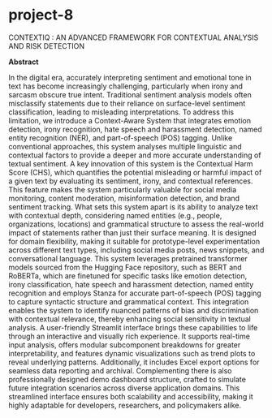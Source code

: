 # project-8
CONTEXTIQ : AN ADVANCED FRAMEWORK FOR CONTEXTUAL 
ANALYSIS AND RISK DETECTION 

**Abstract**

In the digital era, accurately interpreting sentiment and emotional tone in text has become 
increasingly challenging, particularly when irony and sarcasm obscure true intent. Traditional 
sentiment analysis models often misclassify statements due to their reliance on surface-level 
sentiment classification, leading to misleading interpretations. To address this limitation, we introduce 
a Context-Aware System that integrates emotion detection, irony recognition, hate speech and 
harassment detection, named entity recognition (NER), and part-of-speech (POS) tagging. Unlike 
conventional approaches, this system analyses multiple linguistic and contextual factors to provide a 
deeper and more accurate understanding of textual sentiment. 
A key innovation of this system is the Contextual Harm Score (CHS), which quantifies the potential 
misleading or harmful impact of a given text by evaluating its sentiment, irony, and contextual 
references. This feature makes the system particularly valuable for social media monitoring, content 
moderation, misinformation detection, and brand sentiment tracking. What sets this system apart is its 
ability to analyze text with contextual depth, considering named entities (e.g., people, organizations, 
locations) and grammatical structure to assess the real-world impact of statements rather than just 
their surface meaning. It is designed for domain flexibility, making it suitable for prototype-level 
experimentation across different text types, including social media posts, news snippets, and 
conversational language. 
This system leverages pretrained transformer models sourced from the Hugging Face repository, such 
as BERT and RoBERTa, which are finetuned for specific tasks like emotion detection, irony 
classification, hate speech and harassment detection, named entity recognition and employs Stanza 
for accurate part-of-speech (POS) tagging to capture syntactic structure and grammatical context. 
This integration enables the system to identify nuanced patterns of bias and discrimination with 
contextual relevance, thereby enhancing social sensitivity in textual analysis. 
A user-friendly Streamlit interface brings these capabilities to life through an interactive and visually 
rich experience. It supports real-time input analysis, offers modular subcomponent breakdowns for 
greater interpretability, and features dynamic visualizations such as trend plots to reveal underlying 
patterns. Additionally, it includes Excel export options for seamless data reporting and archival. 
Complementing there is also professionally designed demo dashboard structure, crafted to simulate 
future integration scenarios across diverse application domains. This streamlined interface ensures 
both scalability and accessibility, making it highly adaptable for developers, researchers, and 
policymakers alike.
